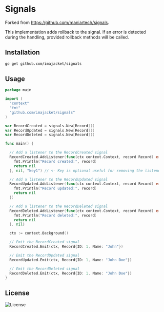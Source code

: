 # Signals

Forked from https://github.com/maniartech/signals.

This implementation adds rollback to the signal. If an error is detected during the handling, provided rollback methods will be called.

## Installation

```bash
go get github.com/imajacket/signals
```

## Usage

```go
package main

import (
  "context"
  "fmt"
  "github.com/imajacket/signals"
)

var RecordCreated = signals.New[Record]()
var RecordUpdated = signals.New[Record]()
var RecordDeleted = signals.New[Record]()

func main() {

  // Add a listener to the RecordCreated signal
  RecordCreated.AddListener(func(ctx context.Context, record Record) error {
    fmt.Println("Record created:", record)
	return nil
  }, nil, "key1") // <- Key is optional useful for removing the listener later

  // Add a listener to the RecordUpdated signal
  RecordUpdated.AddListener(func(ctx context.Context, record Record) error {
    fmt.Println("Record updated:", record)
	return nil
  })

  // Add a listener to the RecordDeleted signal
  RecordDeleted.AddListener(func(ctx context.Context, record Record) error {
    fmt.Println("Record deleted:", record)
	return nil
  }, nil)

  ctx := context.Background()

  // Emit the RecordCreated signal
  RecordCreated.Emit(ctx, Record{ID: 1, Name: "John"})

  // Emit the RecordUpdated signal
  RecordUpdated.Emit(ctx, Record{ID: 1, Name: "John Doe"})

  // Emit the RecordDeleted signal
  RecordDeleted.Emit(ctx, Record{ID: 1, Name: "John Doe"})
}
```

## License

![License](https://img.shields.io/badge/license-MIT-blue.svg)